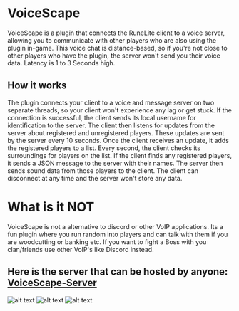 # VoiceScape
VoiceScape is a plugin that connects the RuneLite client to a voice server, allowing you to communicate with other players who are also using the plugin in-game. This voice chat is distance-based, so if you're not close to other players who have the plugin, the server won't send you their voice data. Latency is 1 to 3 Seconds high.

## How it works
The plugin connects your client to a voice and message server on two separate threads, so your client won't experience any lag or get stuck. If the connection is successful, the client sends its local username for identification to the server. The client then listens for updates from the server about registered and unregistered players. These updates are sent by the server every 10 seconds. Once the client receives an update, it adds the registered players to a list. Every second, the client checks its surroundings for players on the list. If the client finds any registered players, it sends a JSON message to the server with their names. The server then sends sound data from those players to the client. The client can disconnect at any time and the server won't store any data.

# What is it NOT
VoiceScape is not a alternative to discord or other VoIP applications.
Its a fun plugin where you run random into players and can talk with them if you are woodcutting or banking etc.
If you want to fight a Boss with you clan/friends use other VoIP's like Discord instead.

## Here is the server that can be hosted by anyone: [VoiceScape-Server](https://github.com/derfurkan/VoiceScape-Server)
![alt text](https://i.ibb.co/bsYHxZ4/Screenshot-1.png)
![alt text](https://i.ibb.co/YPRGTgh/Screenshot-2.png)
![alt text](https://i.ibb.co/NjTjvd8/Screenshot-1.png)
